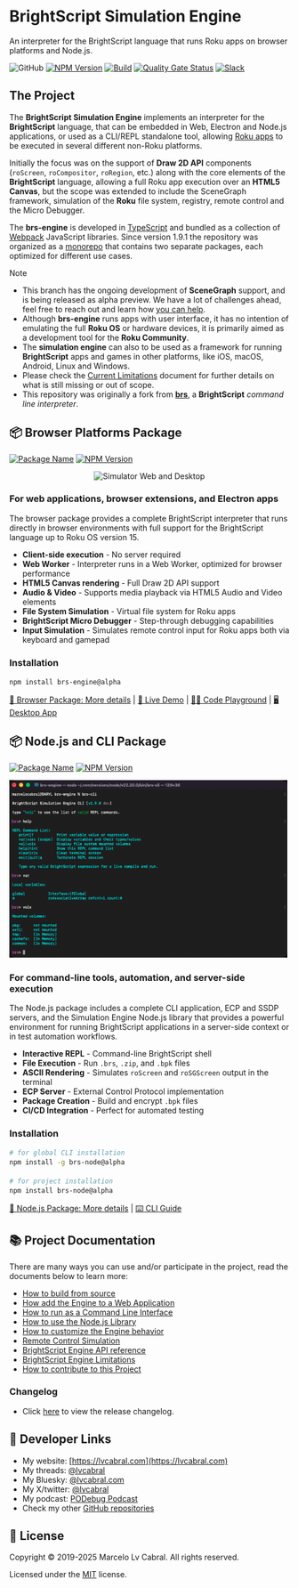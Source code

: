 # BrightScript Simulation Engine

An interpreter for the BrightScript language that runs Roku apps on browser platforms and Node.js.

![GitHub](https://img.shields.io/github/license/lvcabral/brs-engine)
[![NPM Version](https://img.shields.io/badge/version-2.0.0--alpha.10-blue.svg)](https://github.com/lvcabral/brs-engine/releases)
[![Build](https://github.com/lvcabral/brs-engine/actions/workflows/build.yml/badge.svg)](https://github.com/lvcabral/brs-engine/actions/workflows/build.yml)
[![Quality Gate Status](https://sonarcloud.io/api/project_badges/measure?project=lvcabral_brs-emu&metric=alert_status)](https://sonarcloud.io/summary/new_code?id=lvcabral_brs-emu)
[![Slack](https://img.shields.io/badge/Slack-RokuCommunity-4A154B?logo=slack)](https://join.slack.com/t/rokudevelopers/shared_invite/zt-4vw7rg6v-NH46oY7hTktpRIBM_zGvwA)

## The Project

The **BrightScript Simulation Engine** implements an interpreter for the **BrightScript** language, that can be embedded in Web, Electron and Node.js applications, or used as a CLI/REPL standalone tool, allowing [Roku apps](https://developer.roku.com/overview) to be executed in several different non-Roku platforms.

Initially the focus was on the support of **Draw 2D API** components (`roScreen`, `roCompositor`, `roRegion`, etc.) along with the core elements of the **BrightScript** language, allowing a full Roku app execution over an **HTML5 Canvas**, but the scope was extended to include the SceneGraph framework, simulation of the **Roku** file system, registry, remote control and the Micro Debugger.

The **brs-engine** is developed in [TypeScript](https://www.typescriptlang.org/) and bundled as a collection of [Webpack](https://webpack.js.org/) JavaScript libraries. Since version 1.9.1 the repository was organized as a [monorepo](https://en.wikipedia.org/wiki/Monorepo) that contains two separate packages, each optimized for different use cases.

> [!NOTE]
>
> - This branch has the ongoing development of **SceneGraph** support, and is being released as alpha preview. We have a lot of challenges ahead, feel free to reach out and learn how [you can help](docs/contributing.md).
> - Although **brs-engine** runs apps with user interface, it has no intention of emulating the full **Roku OS** or hardware devices, it is primarily aimed as a development tool for the **Roku Community**.
> - The **simulation engine** can also to be used as a framework for running **BrightScript** apps and games in other platforms, like iOS, macOS, Android, Linux and Windows.
> - Please check the [Current Limitations](docs/limitations.md) document for further details on what is still missing or out of scope.
> - This repository was originally a fork from [**brs**](https://github.com/rokucommunity/brs), a **BrightScript** _command line interpreter_.

## 📦 Browser Platforms Package

[![Package Name](https://img.shields.io/badge/package-brs--engine-blue.svg)](https://www.npmjs.com/package/brs-engine)
[![NPM Version](https://badge.fury.io/js/brs-engine.svg?style=flat)](https://npmjs.org/package/brs-engine)

<p align="center"><img alt="Simulator Web and Desktop" title="Simulator Web and Desktop" src="docs/images/screenshots.png?raw=true"/></p>

### For web applications, browser extensions, and Electron apps

The browser package provides a complete BrightScript interpreter that runs directly in browser environments with full support for the BrightScript language up to Roku OS version 15.

- **Client-side execution** - No server required
- **Web Worker** - Interpreter runs in a Web Worker, optimized for browser performance
- **HTML5 Canvas rendering** - Full Draw 2D API support
- **Audio & Video** - Supports media playback via HTML5 Audio and Video elements
- **File System Simulation** - Virtual file system for Roku apps
- **BrightScript Micro Debugger** - Step-through debugging capabilities
- **Input Simulation** - Simulates remote control input for Roku apps both via keyboard and gamepad

### Installation

```bash
npm install brs-engine@alpha
```

[📖 Browser Package: More details](./packages/browser/README.md) | [🚀 Live Demo](https://lvcabral.com/brs) | [🧑‍💻 Code Playground](http://brsFiddle.net) | [🖥️ Desktop App](https://github.com/lvcabral/brs-desktop)

## 📦 Node.js and CLI Package

[![Package Name](https://img.shields.io/badge/package-brs--node-blue.svg)](https://www.npmjs.com/package/brs-node)
[![NPM Version](https://badge.fury.io/js/brs-node.svg?style=flat)](https://npmjs.org/package/brs-node)

<p align="left"><img alt="Simulator CLI" title="Simulator CLI" src="docs/images/brs-cli.png?raw=true" width="500"/></p>

### For command-line tools, automation, and server-side execution

The Node.js package includes a complete CLI application, ECP and SSDP servers, and the Simulation Engine Node.js library that provides a powerful environment for running BrightScript applications in a server-side context or in test automation workflows.

- **Interactive REPL** - Command-line BrightScript shell
- **File Execution** - Run `.brs`, `.zip`, and `.bpk` files
- **ASCII Rendering** - Simulates `roScreen` and `roSGScreen` output in the terminal
- **ECP Server** - External Control Protocol implementation
- **Package Creation** - Build and encrypt `.bpk` files
- **CI/CD Integration** - Perfect for automated testing

### Installation

```bash
# for global CLI installation
npm install -g brs-node@alpha

# for project installation
npm install brs-node@alpha
```
[📖 Node.js Package: More details](./packages/node/README.md) | [⌨️ CLI Guide](./docs/run-as-cli.md)

## 📚 Project Documentation

There are many ways you can use and/or participate in the project, read the documents below to learn more:

- [How to build from source](docs/build-from-source.md)
- [How add the Engine to a Web Application](docs/integrating.md)
- [How to run as a Command Line Interface](docs/run-as-cli.md)
- [How to use the Node.js Library](docs/using-node-library.md)
- [How to customize the Engine behavior](docs/customization.md)
- [Remote Control Simulation](docs/remote-control.md)
- [BrightScript Engine API reference](docs/engine-api.md)
- [BrightScript Engine Limitations](docs/limitations.md)
- [How to contribute to this Project](docs/contributing.md)

### Changelog

- Click [here](CHANGELOG.md) to view the release changelog.

## 🔗 Developer Links

- My website: [https://lvcabral.com](https://lvcabral.com)
- My threads: [@lvcabral](https://www.threads.net/@lvcabral)
- My Bluesky: [@lvcabral.com](https://bsky.app/profile/lvcabral.com)
- My X/twitter: [@lvcabral](https://twitter.com/lvcabral)
- My podcast: [PODebug Podcast](http://podebug.com)
- Check my other [GitHub repositories](https://github.com/lvcabral)

## 📄 License

Copyright © 2019-2025 Marcelo Lv Cabral. All rights reserved.

Licensed under the [MIT](LICENSE) license.
